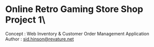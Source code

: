 # Online Retro Gaming Store Shop Project 1\
Concept : Web Inventory & Customer Order Management Application\
Author : sid.hinson@revature.net